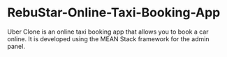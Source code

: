 # RebuStar-Online-Taxi-Booking-App
Uber Clone is an online taxi booking app that allows you to book a car online. It is developed using the MEAN Stack framework for the admin panel.
